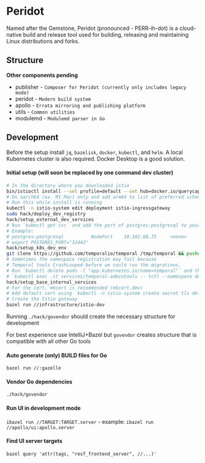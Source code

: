 # Peridot
Named after the Gemstone,  Peridot (pronounced  - PERR-ih-dot) is a cloud-native build and release tool used for building, releasing and maintaining Linux distributions and forks.

## Structure
__Other components pending__

* publisher - `Composer for Peridot (currently only includes legacy mode)`
* peridot - `Modern build system`
* apollo - `Errata mirroring and publishing platform`
* utils - `Common utilities`
* modulemd - `Modulemd parser in Go`


## Development
Before the setup install `jq`, `bazelisk`, `docker`, `kubectl`, and `helm`.
A local Kubernetes cluster is also required. Docker Desktop is a good solution.


#### Initial setup (will soon be replaced by one command dev cluster)
```bash
# In the directory where you downloaded istio
bin/istioctl install --set profile=default --set hub=docker.io/querycapistio --set tag=1.12.1 -y
# On aarch64 (ex. M1 Mac) only and add arm64 to list of preferred schedule archs
# Run this while install is running
kubectl -n istio-system edit deployment istio-ingressgateway
sudo hack/deploy_dev_registry
hack/setup_external_dev_services
# Run `kubectl get svc` and add the port of postgres-postgresql to your rc file
# Example:
# postgres-postgresql          NodePort    10.102.68.75     <none>        5432:32442/TCP                  3m32s
# export POSTGRES_PORT="32442"
hack/setup_k8s_dev_env
git clone https://github.com/temporalio/temporal /tmp/temporal && pushd /tmp/temporal && make temporal-sql-tool && popd && hack/setup_dev_temporal /tmp/temporal
# Sometimes the namespace registration may fail because
# Temporal tools CrashLooped before we could run the migrations.
# Run `kubectl delete pods -l "app.kubernetes.io/name=temporal"` and then re-run
# `kubectl exec -it services/temporal-admintools -- tctl --namespace default namespace re`
hack/setup_base_internal_services
# For the cert, mkcert is recommended (mkcert.dev)
# Add default cert using `kubectl -n istio-system create secret tls default-cert --cert=cert.pem --key=cert.key`
# Create the Istio gateway
bazel run //infrastructure/istio-dev
```
Running `./hack/govendor` should create the necessary structure for development

For best experience use IntelliJ+Bazel but `govendor` creates structure that is compatible with all other Go tools
#### Auto generate (only) BUILD files for Go
`bazel run //:gazelle`
#### Vendor Go dependencies
`./hack/govendor`
#### Run UI in development mode
`ibazel run //TARGET:TARGET.server` - example: `ibazel run //apollo/ui:apollo.server`
#### Find UI server targets
`bazel query 'attr(tags, "resf_frontend_server", //...)'`
